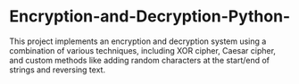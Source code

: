 # Encryption-and-Decryption-Python-
This project implements an encryption and decryption system using a combination of various techniques, including XOR cipher, Caesar cipher, and custom methods like adding random characters at the start/end of strings and reversing text.
